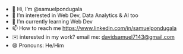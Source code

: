 - 👋 Hi, I’m @samuelpondugala
- 👀 I’m interested in Web Dev, Data Analytics & AI too
- 🌱 I’m currently learning Web Dev
- 📫 How to reach me https://www.linkedin.com/in/samuelpondugala
- ✉️ interested in my work? email me: davidsamuel7143@gmail.com
- 😄 Pronouns: He/Him

<!---
samuelpondugala/samuelpondugala is a ✨ special ✨ repository because its `README.md` (this file) appears on your GitHub profile.
You can click the Preview link to take a look at your changes.
--->
